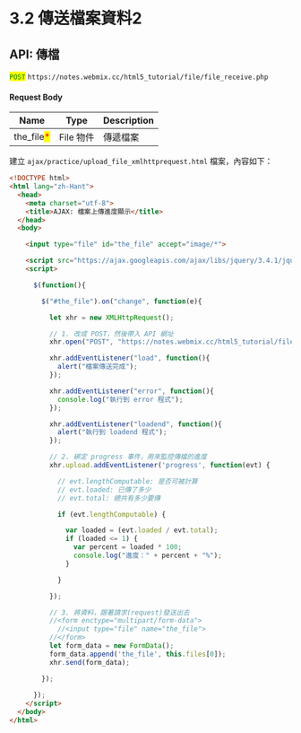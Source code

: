 # 3.2 傳送檔案資料2

## API: 傳檔

<mark style="color:green;">`POST`</mark> `https://notes.webmix.cc/html5_tutorial/file/file_receive.php`

#### Request Body

| Name                                        | Type    | Description |
| ------------------------------------------- | ------- | ----------- |
| the\_file<mark style="color:red;">\*</mark> | File 物件 | 傳遞檔案        |



建立 `ajax/practice/upload_file_xmlhttprequest.html` 檔案，內容如下：

```html
<!DOCTYPE html>
<html lang="zh-Hant">
  <head>
    <meta charset="utf-8">
    <title>AJAX: 檔案上傳進度顯示</title>
  </head>
  <body>

    <input type="file" id="the_file" accept="image/*">

    <script src="https://ajax.googleapis.com/ajax/libs/jquery/3.4.1/jquery.min.js"></script>
    <script>

      $(function(){

        $("#the_file").on("change", function(e){

          let xhr = new XMLHttpRequest();

          // 1. 改成 POST，然後帶入 API 網址
          xhr.open("POST", "https://notes.webmix.cc/html5_tutorial/file/file_receive.php", true);

          xhr.addEventListener("load", function(){
            alert("檔案傳送完成");
          });

          xhr.addEventListener("error", function(){
            console.log("執行到 error 程式");
          });

          xhr.addEventListener("loadend", function(){
            alert("執行到 loadend 程式");
          });

          // 2. 綁定 progress 事件，用來監控傳檔的進度
          xhr.upload.addEventListener('progress', function(evt) {

            // evt.lengthComputable: 是否可被計算
            // evt.loaded: 已傳了多少
            // evt.total: 總共有多少要傳

            if (evt.lengthComputable) {

              var loaded = (evt.loaded / evt.total);
              if (loaded <= 1) {
                var percent = loaded * 100;
                console.log("進度：" + percent + "%");
              }

            }

          });

          // 3. 將資料，跟著請求(request)發送出去
          //<form enctype="multipart/form-data">
            //<input type="file" name="the_file">
          //</form>
          let form_data = new FormData();
          form_data.append('the_file', this.files[0]);
          xhr.send(form_data);

        });
      
      });
    </script>
  </body>
</html>

```


